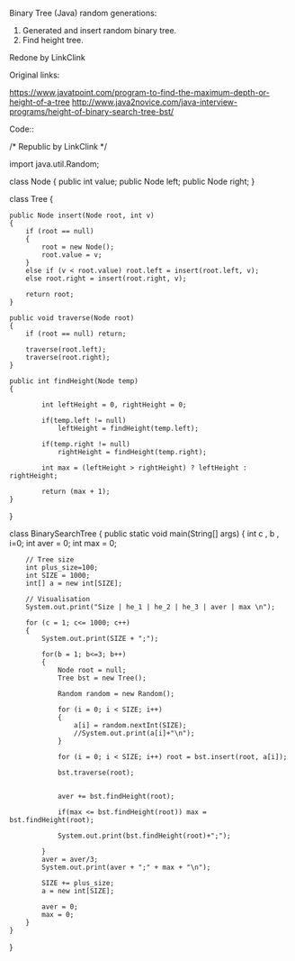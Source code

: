 Binary Tree (Java) random generations:

1. Generated and insert random binary tree.
2. Find height tree.


Redone by LinkClink




Original links:

https://www.javatpoint.com/program-to-find-the-maximum-depth-or-height-of-a-tree
http://www.java2novice.com/java-interview-programs/height-of-binary-search-tree-bst/



Code::

/* Republic by LinkClink */

import java.util.Random;

class Node
{
    public int value;
    public Node left;
    public Node right;
}

class Tree
{

    public Node insert(Node root, int v)
    {
        if (root == null)
        {
            root = new Node();
            root.value = v;
        }
        else if (v < root.value) root.left = insert(root.left, v);
        else root.right = insert(root.right, v);

        return root;
    }

    public void traverse(Node root)
    {
        if (root == null) return;

        traverse(root.left);
        traverse(root.right);
    }

    public int findHeight(Node temp)
    {

            int leftHeight = 0, rightHeight = 0;

            if(temp.left != null)
                leftHeight = findHeight(temp.left);

            if(temp.right != null)
                rightHeight = findHeight(temp.right);

            int max = (leftHeight > rightHeight) ? leftHeight : rightHeight;

            return (max + 1);
    }
}

class BinarySearchTree
{
    public static void main(String[] args)
    {
        int c , b , i=0;
        int aver = 0;
        int max = 0;

        // Tree size
        int plus_size=100;
        int SIZE = 1000;
        int[] a = new int[SIZE];

        // Visualisation
        System.out.print("Size | he_1 | he_2 | he_3 | aver | max \n");

        for (c = 1; c<= 1000; c++)
        {
            System.out.print(SIZE + ";");

            for(b = 1; b<=3; b++)
            {
                Node root = null;
                Tree bst = new Tree();

                Random random = new Random();

                for (i = 0; i < SIZE; i++)
                {
                    a[i] = random.nextInt(SIZE);
                    //System.out.print(a[i]+"\n");
                }

                for (i = 0; i < SIZE; i++) root = bst.insert(root, a[i]);

                bst.traverse(root);


                aver += bst.findHeight(root);

                if(max <= bst.findHeight(root)) max = bst.findHeight(root);

                System.out.print(bst.findHeight(root)+";");

            }
            aver = aver/3;
            System.out.print(aver + ";" + max + "\n");

            SIZE += plus_size;
            a = new int[SIZE];

            aver = 0;
            max = 0;
        }
    }
}
